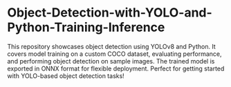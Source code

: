 # Object-Detection-with-YOLO-and-Python-Training-Inference
This repository showcases object detection using YOLOv8 and Python. It covers model training on a custom COCO dataset, evaluating performance, and performing object detection on sample images. The trained model is exported in ONNX format for flexible deployment. Perfect for getting started with YOLO-based object detection tasks!

